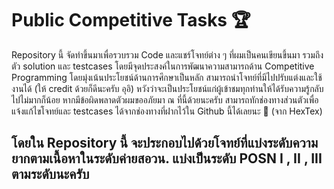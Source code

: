# Public Competitive Tasks 🏆

<p>
 Repository นี้ จัดทำขึ้นมาเพื่อรวบรวม Code และแชร์โจทย์ต่าง ๆ ที่ผมเป็นคนเขียนขึ้นมา รวมถึงตัว solution และ testcases โดยมีจุดประสงค์ในการพัฒนาความสามารถด้าน Competitive Programming โดยมุ่งเน้นประโยชน์ด้านการศึกษาเป็นหลัก สามารถนำโจทย์ที่มีไปปรับแต่งและใช้งานได้ (ให้ credit ด้วยก็ดีนะครับ อุอิ) 
  หวังว่าจะเป็นประโยชน์แก่ผู้เข้าชมทุกท่านให้ได้รับความรู้กลับไปไม่มากก็น้อย หากมีข้อผิดพลาดตัวผมขออภัยมา ณ ที่นี้ด้วยนะครับ สามารถทักช่องทางส่วนตัวเพื่อแจ้งแก้ไขโจทย์และ testcases ได้จากช่องทางที่ฝากไว้ใน Github นี้ได้เลยนะ 🫠 (จาก HexTex)
</p>

## โดยใน Repository นี้ จะประกอบไปด้วยโจทย์ที่แบ่งระดับความยากตามเนื้อหาในระดับค่ายสอวน. แบ่งเป็นระดับ POSN I , II , III ตามระดับนะครับ 
